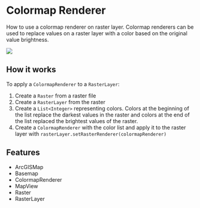 <h1>Colormap Renderer</h1>

<p>How to use a colormap renderer on raster layer. Colormap renderers can be used to replace values on a raster layer 
with a color based on the original value brightness.</p>

<p><img src="ColormapRenderer.png"/></p>

<h2>How it works</h2>

<p>To apply a <code>ColormapRenderer</code> to a <code>RasterLayer</code>:</p>
<ol>
  <li>Create a <code>Raster</code> from a raster file</li>
  <li>Create a <code>RasterLayer</code> from the raster</li>
  <li>Create a <code>List&lt;Integer&gt;</code> representing colors. Colors at the beginning of the list replace the darkest values in 
  the raster and colors at the end of the list replaced the brightest values of the raster.</li>
  <li>Create a <code>ColormapRenderer</code> with the color list and apply it to the raster layer with <code>rasterLayer.setRasterRenderer(colormapRenderer)</code></li>
</ol>

<h2>Features</h2>

<ul>
  <li>ArcGISMap</li>
  <li>Basemap</li>
  <li>ColormapRenderer</li>
  <li>MapView</li>
  <li>Raster</li>
  <li>RasterLayer</li>
</ul>
